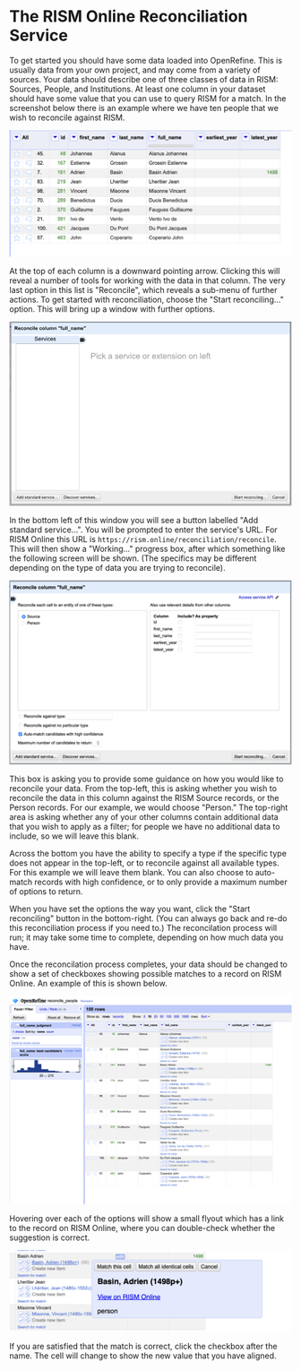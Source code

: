 # The RISM Online Reconciliation Service

To get started you should have some data loaded into OpenRefine. This is usually data from your own project, and may come from a variety of sources. Your data should describe one of three classes of data in RISM: Sources, People, and Institutions. At least one column in your dataset should have some value that you can use to query RISM for a match. In the screenshot below there is an example where we have ten people that we wish to reconcile against RISM.

![OpenRefine Sample](openrefine-img-1.png)

At the top of each column is a downward pointing arrow. Clicking this will reveal a number of tools for working with the data in that column. The very last option in this list is "Reconcile", which reveals a sub-menu of further actions. To get started with reconciliation, choose the "Start reconciling..." option. This will bring up a window with further options.

![OpenRefine Sample](openrefine-img-2.png)

In the bottom left of this window you will see a button labelled "Add standard service...". You will be prompted to enter the service's URL. For RISM Online this URL is `https://rism.online/reconciliation/reconcile`. This will then show a "Working..." progress box, after which something like the following screen will be shown. (The specifics may be different depending on the type of data you are trying to reconcile).

![OpenRefine Sample](openrefine-img-3.png)

This box is asking you to provide some guidance on how you would like to reconcile your data. From the top-left, this is asking whether you wish to reconcile the data in this column against the RISM Source records, or the Person records. For our example, we would choose "Person." The top-right area is asking whether any of your other columns contain additional data that you wish to apply as a filter; for people we have no additional data to include, so we will leave this blank.

Across the bottom you have the ability to specify a type if the specific type does not appear in the top-left, or to reconcile against all available types. For this example we will leave them blank. You can also choose to auto-match records with high confidence, or to only provide a maximum number of options to return.

When you have set the options the way you want, click the "Start reconciling" button in the bottom-right. (You can always go back and re-do this reconciliation process if you need to.) The reconcilation process will run; it may take some time to complete, depending on how much data you have.

Once the reconcilation process completes, your data should be changed to show a set of checkboxes showing possible matches to a record on RISM Online. An example of this is shown below.

![OpenRefine Sample](openrefine-img-4.png)

Hovering over each of the options will show a small flyout which has a link to the record on RISM Online, where you can double-check whether the suggestion is correct.

![OpenRefine Sample](openrefine-img-5.png)

If you are satisfied that the match is correct, click the checkbox after the name. The cell will change to show the new value that you have aligned.